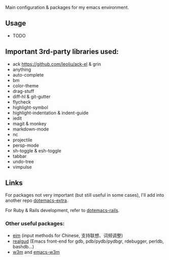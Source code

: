 
Main configuration & packages for my emacs environment.

## Usage

- TODO


## Important 3rd-party libraries used:

- ack <https://github.com/leoliu/ack-el> & grin
- anything
- auto-complete
- bm
- color-theme
- drag-stuff
- diff-hl & git-gutter
- flycheck
- highlight-symbol
- highlight-indentation & indent-guide
- iedit
- magit & monkey
- markdown-mode
- nc
- projectile
- persp-mode
- sh-toggle & esh-toggle
- tabbar
- undo-tree
- vimpulse

## Links

For packages not very important (but still useful in some cases), I'll add into another repo
[dotemacs-extra](http://bitbucket.org/bamanzi/dotemacs-extra).

For Ruby & Rails development, refer to [dotemacs-rails](http://bitbucket.org/bamanzi/dotemacs-rails).

### Other useful packages:

- [eim](https://github.com/wenbinye/emacs-eim) (input methods for Chinese, 支持联想、词频调整)
- [realgud](https://github.com/rocky/emacs-dbgr/) (Emacs front-end for gdb, pdb/pydb/pydbgr, rdebugger, perldb, bashdb...)
- [w3m](http://w3m.sourceforge.net/index.en.html) and [emacs-w3m](http://emacs-w3m.namazu.org/)
